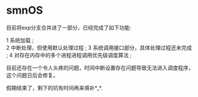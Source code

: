 # smnOS
目前将exp分支合并进了一部分，已经完成了如下功能:

1 系统加载 ;   
2 中断处理，但使用默认处理过程 ;
3 系统调用接口部分，具体处理过程还未完成 ;
4 对存在内存中的多个进程进程调用优先级调度算法 ;

目前还存在一个令人头疼的问题，时间中断设置存在问题导致无法进入调度程序，
这个问题日后会修复。

假期结束了，剩下的坑有时间再来填补*_*.
